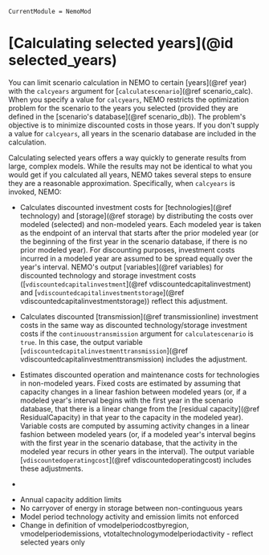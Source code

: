 ```@meta
CurrentModule = NemoMod
```
# [Calculating selected years](@id selected_years)

You can limit scenario calculation in NEMO to certain [years](@ref year) with the `calcyears` argument for [`calculatescenario`](@ref scenario_calc). When you specify a value for `calcyears`, NEMO restricts the optimization problem for the scenario to the years you selected (provided they are defined in the [scenario's database](@ref scenario_db)). The problem's objective is to minimize discounted costs in those years. If you don't supply a value for `calcyears`, all years in the scenario database are included in the calculation.

Calculating selected years offers a way quickly to generate results from large, complex models. While the results may not be identical to what you would get if you calculated all years, NEMO takes several steps to ensure they are a reasonable approximation. Specifically, when `calcyears` is invoked, NEMO:

* Calculates discounted investment costs for [technologies](@ref technology) and [storage](@ref storage) by distributing the costs over modeled (selected) and non-modeled years. Each modeled year is taken as the endpoint of an interval that starts after the prior modeled year (or the beginning of the first year in the scenario database, if there is no prior modeled year). For discounting purposes, investment costs incurred in a modeled year are assumed to be spread equally over the year's interval. NEMO's output [variables](@ref variables) for discounted technology and storage investment costs ([`vdiscountedcapitalinvestment`](@ref vdiscountedcapitalinvestment) and [`vdiscountedcapitalinvestmentstorage`](@ref vdiscountedcapitalinvestmentstorage)) reflect this adjustment.

* Calculates discounted [transmission](@ref transmissionline) investment costs in the same way as discounted technology/storage investment costs if the `continuoustransmission` argument for `calculatescenario` is `true`. In this case, the output variable [`vdiscountedcapitalinvestmenttransmission`](@ref vdiscountedcapitalinvestmenttransmission) includes the adjustment.

* Estimates discounted operation and maintenance costs for technologies in non-modeled years. Fixed costs are estimated by assuming that capacity changes in a linear fashion between modeled years (or, if a modeled year's interval begins with the first year in the scenario database, that there is a linear change from the [residual capacity](@ref ResidualCapacity) in that year to the capacity in the modeled year). Variable costs are computed by assuming activity changes in a linear fashion between modeled years (or, if a modeled year's interval begins with the first year in the scenario database, that the activity in the modeled year recurs in other years in the interval). The output variable [`vdiscountedoperatingcost`](@ref vdiscountedoperatingcost) includes these adjustments.

* 




- Annual capacity addition limits
- No carryover of energy in storage between non-continguous years
- Model period technology activity and emission limits not enforced
- Change in definition of vmodelperiodcostbyregion, vmodelperiodemissions, vtotaltechnologymodelperiodactivity - reflect selected years only
